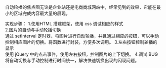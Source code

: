 自动轮播的焦点图无论是企业站还是电商商城网站中，经常见到的效果，它能在最小的区域完成内容最大量的展现。  

实现步骤：
1.使用HTML 搭建框架，使用 css 调试相应的样式  
2.图片的自动与手动轮播切换    
通过 setInterval 定时器，将图片进行自动轮播，并且通过相应的按钮，可以手动控制相应图片的切换。将函数进行封装，方便多次调用。
3.左右按钮控制轮播的显示  
使用 jQuery 中的点击事件，使用左右按钮，控制图片的上下切换。
4.调试 BUG   
将自动切换与手动控制进行时间统一，解决快速切换出现的闪现问题。
